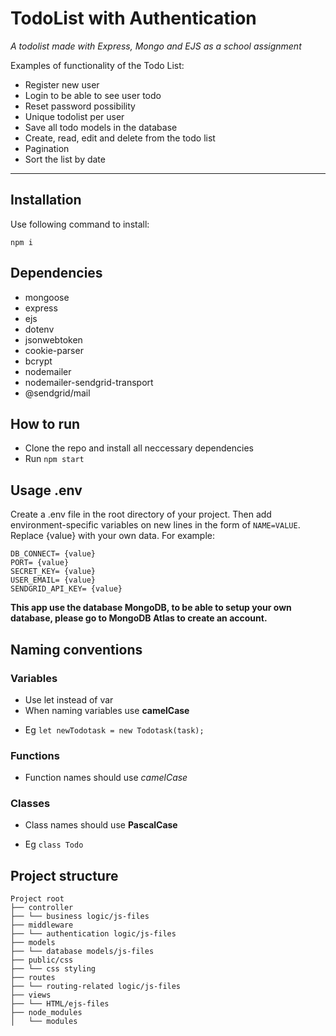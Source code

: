 # TodoList with Authentication 

_A todolist made with Express, Mongo and EJS as a school assignment_

Examples of functionality of the Todo List:

- Register new user
- Login to be able to see user todo
- Reset password possibility
- Unique todolist per user
- Save all todo models in the database
- Create, read, edit and delete from the todo list
- Pagination 
- Sort the list by date

---

## Installation
Use following command to install:

```
npm i

```
## Dependencies
- mongoose
- express
- ejs
- dotenv
- jsonwebtoken
- cookie-parser
- bcrypt
- nodemailer 
- nodemailer-sendgrid-transport
- @sendgrid/mail

## How to run
- Clone the repo and install all neccessary dependencies
- Run `npm start`

## Usage .env
Create a .env file in the root directory of your project. Then add environment-specific variables on new lines in the form of `NAME=VALUE`. Replace {value} with your own data. For example:

```
DB_CONNECT= {value}
PORT= {value}
SECRET_KEY= {value}
USER_EMAIL= {value}
SENDGRID_API_KEY= {value}

```
**This app use the database MongoDB, to be able to setup your own database, please go to MongoDB Atlas to create an account.**

## Naming conventions

### Variables

- Use let instead of var
- When naming variables use **camelCase**

* Eg `let newTodotask = new Todotask(task);`

### Functions

- Function names should use _camelCase_

### Classes

- Class names should use **PascalCase**
* Eg `class Todo`

## Project structure

```
Project root
├── controller
├── └── business logic/js-files
├── middleware
├── └── authentication logic/js-files
├── models
├── └── database models/js-files
├── public/css
├── └── css styling
├── routes
├── └── routing-related logic/js-files
├── views
├── └── HTML/ejs-files
├── node_modules
│   └── modules
```
